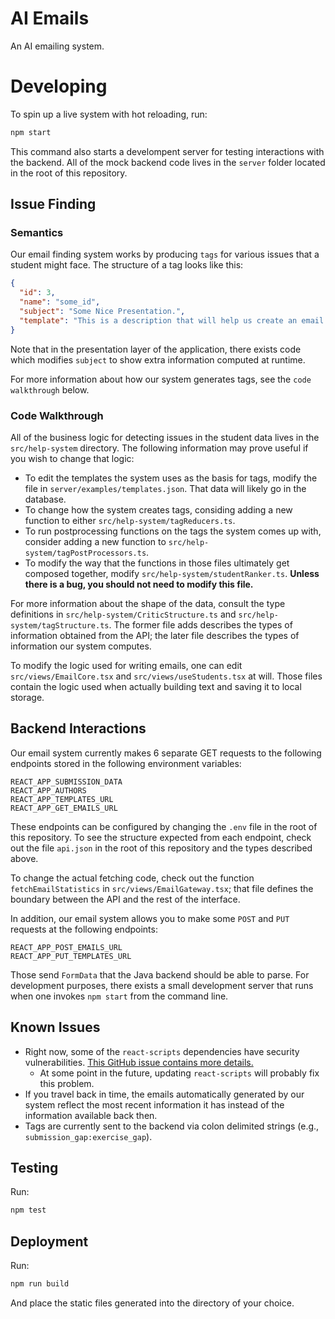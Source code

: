 # AI Emails

An AI emailing system.

# Developing

To spin up a live system with hot reloading, run:

```sh
npm start
```

This command also starts a develompent server for testing interactions with the backend. All of the mock backend code lives in the `server` folder located in the root of this repository.

## Issue Finding

### Semantics

Our email finding system works by producing `tags` for various issues that a student might face. The structure of a tag looks like this:

```json
{
  "id": 3,
  "name": "some_id",
  "subject": "Some Nice Presentation.",
  "template": "This is a description that will help us create an email."
}
```

Note that in the presentation layer of the application, there exists code which modifies `subject` to show extra information computed at runtime.

For more information about how our system generates tags, see the `code walkthrough` below.

### Code Walkthrough

All of the business logic for detecting issues in the student data lives in the `src/help-system` directory. The following information may prove useful if you wish to change that logic:

- To edit the templates the system uses as the basis for tags, modify the file in `server/examples/templates.json`. That data will likely go in the database.
- To change how the system creates tags, considing adding a new function to either `src/help-system/tagReducers.ts`.
- To run postprocessing functions on the tags the system comes up with, consider adding a new function to `src/help-system/tagPostProcessors.ts`.
- To modify the way that the functions in those files ultimately get composed together, modify `src/help-system/studentRanker.ts`. **Unless there is a bug, you should not need to modify this file.**

For more information about the shape of the data, consult the type definitions in `src/help-system/CriticStructure.ts` and `src/help-system/tagStructure.ts`. The former file adds describes the types of information obtained from the API; the later file describes the types of information our system computes.

To modify the logic used for writing emails, one can edit `src/views/EmailCore.tsx` and `src/views/useStudents.tsx` at will. Those files contain the logic used when actually building text and saving it to local storage.

## Backend Interactions

Our email system currently makes 6 separate GET requests to the following endpoints stored in the following environment variables:

```
REACT_APP_SUBMISSION_DATA
REACT_APP_AUTHORS
REACT_APP_TEMPLATES_URL
REACT_APP_GET_EMAILS_URL
```

These endpoints can be configured by changing the `.env` file in the root of this repository. To see the structure expected from each endpoint, check out the file `api.json` in the root of this repository and the types described above.

To change the actual fetching code, check out the function `fetchEmailStatistics` in `src/views/EmailGateway.tsx`; that file defines the boundary between the API and the rest of the interface.

In addition, our email system allows you to make some `POST` and `PUT` requests at the following endpoints:

```
REACT_APP_POST_EMAILS_URL
REACT_APP_PUT_TEMPLATES_URL
```

Those send `FormData` that the Java backend should be able to parse. For development purposes, there exists a small development server that runs when one invokes `npm start` from the command line.

## Known Issues

- Right now, some of the `react-scripts` dependencies have security vulnerabilities. [This GitHub issue contains more details.](https://github.com/facebook/create-react-app/issues/10929)
  - At some point in the future, updating `react-scripts` will probably fix this problem.
- If you travel back in time, the emails automatically generated by our system reflect the most recent information it has instead of the information available back then.
- Tags are currently sent to the backend via colon delimited strings (e.g., `submission_gap:exercise_gap`).

## Testing

Run:

```sh
npm test
```

## Deployment

Run:

```sh
npm run build
```

And place the static files generated into the directory of your choice.

